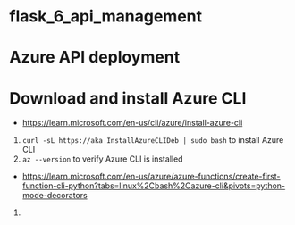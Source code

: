 # flask_6_api_management

# Azure API deployment 

# Download and install Azure CLI

- https://learn.microsoft.com/en-us/cli/azure/install-azure-cli
1. `curl -sL https://aka InstallAzureCLIDeb | sudo bash` to install Azure CLI
2. `az --version` to verify Azure CLI is installed 

- https://learn.microsoft.com/en-us/azure/azure-functions/create-first-function-cli-python?tabs=linux%2Cbash%2Cazure-cli&pivots=python-mode-decorators 
1. 
